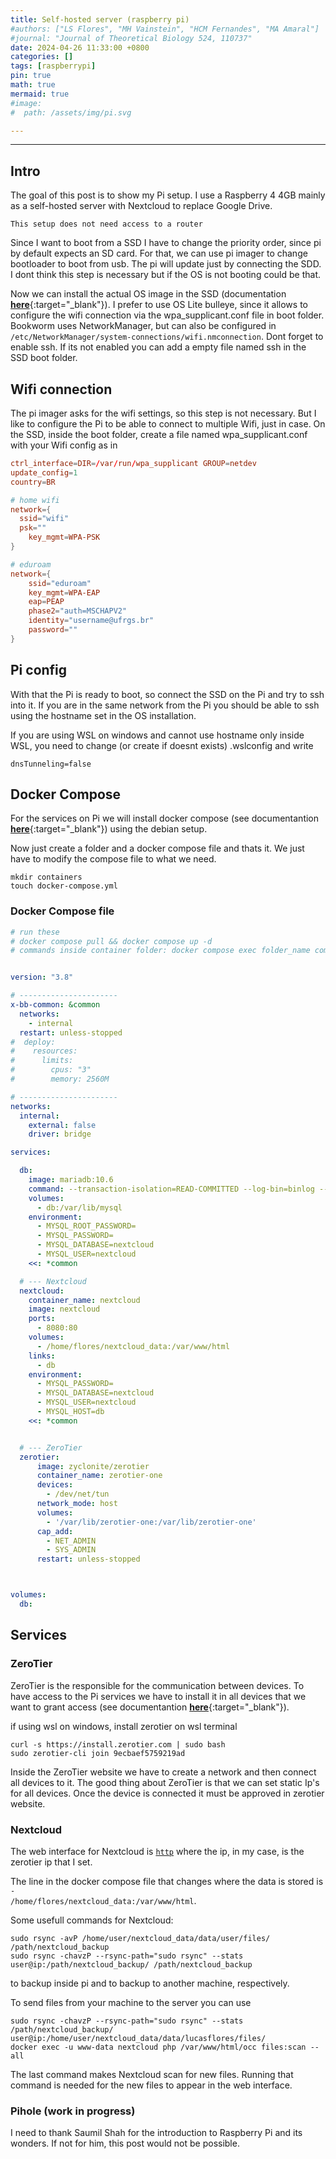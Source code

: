 ```yaml
---
title: Self-hosted server (raspberry pi)
#authors: ["LS Flores", "MH Vainstein", "HCM Fernandes", "MA Amaral"]
#journal: "Journal of Theoretical Biology 524, 110737"
date: 2024-04-26 11:33:00 +0800
categories: []
tags: [raspberrypi]
pin: true
math: true
mermaid: true
#image:
#  path: /assets/img/pi.svg

---
```

<hr>

## Intro

The goal of this post is to show my Pi setup. I use a Raspberry 4 4GB mainly as a self-hosted server with Nextcloud to replace Google Drive. 

```
This setup does not need access to a router 
```

Since I want to boot from a SSD I have to change the priority order, since pi by default expects an SD card.
For that, we can use pi imager to change bootloader to boot from usb. 
The pi will update just by connecting the SDD. I dont think this step is necessary but if the OS is not booting could be that.

Now we can install the actual OS image in the SSD (documentation [**here**](https://www.raspberrypi.com/documentation/computers/getting-started.html#install-using-imager){:target="_blank"}).
I prefer to use OS Lite bulleye, since it allows to configure the wifi connection via the wpa_supplicant.conf file in boot folder. Bookworm uses NetworkManager, but can also be configured in <code class="language-plaintext highlighter-rouge">/etc/NetworkManager/system-connections/wifi.nmconnection</code>.
Dont forget to enable ssh. If its not enabled you can add a empty file named ssh in the SSD boot folder.

## Wifi connection

The pi imager asks for the wifi settings, so this step is not necessary.
But I like to configure the Pi to be able to connect to multiple Wifi, just in case.
On the SSD, inside the boot folder, create a file named wpa_supplicant.conf with your Wifi config as in

```conf
ctrl_interface=DIR=/var/run/wpa_supplicant GROUP=netdev
update_config=1
country=BR

# home wifi
network={
  ssid="wifi"
  psk=""
	key_mgmt=WPA-PSK
}

# eduroam
network={
	ssid="eduroam"
	key_mgmt=WPA-EAP
	eap=PEAP
	phase2="auth=MSCHAPV2"
	identity="username@ufrgs.br"
	password=""
}
```
  
## Pi config

With that the Pi is ready to boot, so connect the SSD on the Pi and try to ssh into it.
If you are in the same network from the Pi you should be able to ssh using the hostname set in the OS installation. 

If you are using WSL on windows and cannot use hostname only inside WSL, you need to change (or create if doesnt exists) .wslconfig and write

```
dnsTunneling=false
``` 

## Docker Compose

For the services on Pi we will install docker compose (see documentantion [**here**](https://docs.docker.com/desktop/install/linux-install/){:target="_blank"}) using the debian setup.

Now just create a folder and a docker compose file and thats it. We just have to modify the compose file to what we need.

```
mkdir containers
touch docker-compose.yml
```

### Docker Compose file

```yml
# run these
# docker compose pull && docker compose up -d
# commands inside container folder: docker compose exec folder_name command


version: "3.8"

# ----------------------
x-bb-common: &common
  networks:
    - internal
  restart: unless-stopped
#  deploy:
#    resources:
#      limits:
#        cpus: "3"
#        memory: 2560M

# ----------------------
networks:
  internal:
    external: false
    driver: bridge

services:

  db:
    image: mariadb:10.6
    command: --transaction-isolation=READ-COMMITTED --log-bin=binlog --binlog-format=ROW
    volumes:
      - db:/var/lib/mysql
    environment:
      - MYSQL_ROOT_PASSWORD=
      - MYSQL_PASSWORD=
      - MYSQL_DATABASE=nextcloud
      - MYSQL_USER=nextcloud
    <<: *common

  # --- Nextcloud
  nextcloud:
    container_name: nextcloud
    image: nextcloud
    ports:
      - 8080:80
    volumes:
      - /home/flores/nextcloud_data:/var/www/html
    links:
      - db
    environment:
      - MYSQL_PASSWORD=
      - MYSQL_DATABASE=nextcloud
      - MYSQL_USER=nextcloud
      - MYSQL_HOST=db
    <<: *common


  # --- ZeroTier
  zerotier:
      image: zyclonite/zerotier
      container_name: zerotier-one
      devices:
        - /dev/net/tun
      network_mode: host
      volumes:
        - '/var/lib/zerotier-one:/var/lib/zerotier-one'
      cap_add:
        - NET_ADMIN
        - SYS_ADMIN
      restart: unless-stopped



volumes:
  db:
```

## Services

### ZeroTier

ZeroTier is the responsible for the communication between devices. To have access to the Pi services we have to install it in all devices that we want to grant access (see documentantion [**here**](https://docs.zerotier.com/start){:target="_blank"}).

if using wsl on windows, install zerotier on wsl terminal
```
curl -s https://install.zerotier.com | sudo bash
sudo zerotier-cli join 9ecbaef5759219ad
```

Inside the ZeroTier website we have to create a network and then connect all devices to it.
The good thing about ZeroTier is that we can set static Ip's for all devices.
Once the device is connected it must be approved in zerotier website.


		
			

### Nextcloud

The web interface for Nextcloud is <code class="language-plaintext highlighter-rouge">[http](http://ip:8080/apps/files/files)</code> where the ip, in my case, is the zerotier ip that I set.

The line in the docker compose file that changes where the data is stored is <code class="language-plaintext highlighter-rouge">- /home/flores/nextcloud_data:/var/www/html</code>.
      

Some usefull commands for Nextcloud:


```
sudo rsync -avP /home/user/nextcloud_data/data/user/files/ /path/nextcloud_backup 
sudo rsync -chavzP --rsync-path="sudo rsync" --stats user@ip:/path/nextcloud_backup/ /path/nextcloud_backup
```

to backup inside pi and to backup to another machine, respectively. 

To send files from your machine to the server you can use

```
sudo rsync -chavzP --rsync-path="sudo rsync" --stats /path/nextcloud_backup/ user@ip:/home/user/nextcloud_data/data/lucasflores/files/
docker exec -u www-data nextcloud php /var/www/html/occ files:scan --all
```

The last command makes Nextcloud scan for new files. Running that command is needed for the new files to appear in the web interface. 


### Pihole (work in progress)



I need to thank Saumil Shah for the introduction to Raspberry Pi and its wonders. If not for him, this post would not be possible.